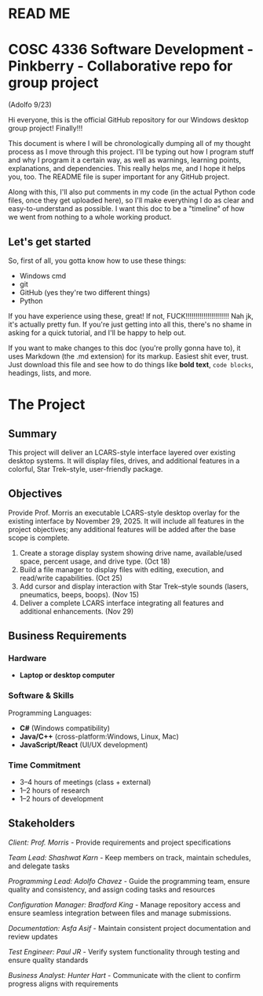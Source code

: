 # READ ME

# COSC 4336 Software Development - Pinkberry - Collaborative repo for group project

(Adolfo 9/23)

Hi everyone, this is the official GitHub repository for our Windows desktop group project! Finally!!!

This document is where I will be chronologically dumping all of my thought process as I move through this project. I'll be typing out how I program stuff and why I program it a certain way, as well as warnings, learning points, explanations, and dependencies. This really helps me, and I hope it helps you, too. The README file is super important for any GitHub project.

Along with this, I'll also put comments in my code (in the actual Python code files, once they get uploaded here), so I'll make everything I do as clear and easy-to-understand as possible. I want this doc to be a "timeline" of how we went from nothing to a whole working product.

## Let's get started

So, first of all, you gotta know how to use these things:
- Windows cmd
- git
- GitHub (yes they're two different things)
- Python

If you have experience using these, great! If not, FUCK!!!!!!!!!!!!!!!!!!!!!! Nah jk, it's actually pretty fun. If you're just getting into all this, there's no shame in asking for a quick tutorial, and I'll be happy to help out.

If you want to make changes to this doc (you're prolly gonna have to), it uses Markdown (the .md extension) for its markup. Easiest shit ever, trust. Just download this file and see how to do things like **bold text**, `code blocks`, headings, lists, and more.

# The Project

## Summary

This project will deliver an LCARS-style interface layered over existing desktop systems. It will display files, drives, and additional features in a colorful, Star Trek–style, user-friendly package.

## Objectives

Provide Prof. Morris an executable LCARS-style desktop overlay for the existing interface by November 29, 2025. It will include all features in the project objectives; any additional features will be added after the base scope is complete.
1. Create a storage display system showing drive name, available/used space, percent usage, and drive type. (Oct 18)
2. Build a file manager to display files with editing, execution, and read/write capabilities. (Oct 25)
3. Add cursor and display interaction with Star Trek–style sounds (lasers, pneumatics, beeps, boops). (Nov 15)
4. Deliver a complete LCARS interface integrating all features and additional enhancements. (Nov 29)

## Business Requirements

### Hardware
- **Laptop or desktop computer**

### Software & Skills
Programming Languages: 
- **C#** (Windows compatibility)
- **Java/C++** (cross-platform:Windows, Linux, Mac)
- **JavaScript/React** (UI/UX development)

### Time Commitment
- 3–4 hours of meetings (class + external)
- 1–2 hours of research
- 1–2 hours of development

## Stakeholders

*Client: Prof. Morris* - Provide requirements and project specifications

*Team Lead: Shashwat Karn* - Keep members on track, maintain schedules, and delegate tasks

*Programming Lead: Adolfo Chavez* - Guide the programming team, ensure quality and consistency, and assign coding tasks
and resources

*Configuration Manager: Bradford King* - Manage repository access and ensure seamless integration between files and manage
submissions.

*Documentation: Asfa Asif* - Maintain consistent project documentation and review updates

*Test Engineer: Paul JR* - Verify system functionality through testing and ensure quality standards

*Business Analyst: Hunter Hart* - Communicate with the client to confirm progress aligns with requirements